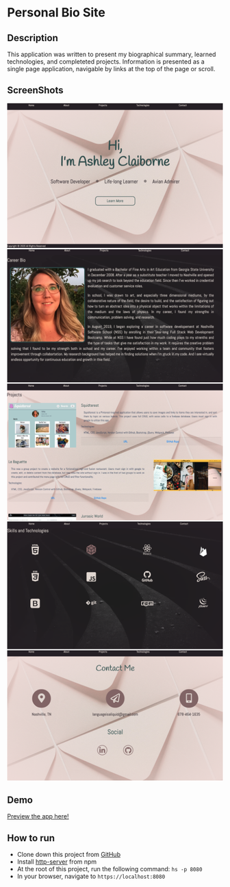 # Personal Bio Site 

## Description

This application was written to present my biographical summary, learned technologies, and completeted projects. Information is presented as a single page application, navigable by links at the top of the page or scroll. 

## ScreenShots
![personal site home](https://raw.githubusercontent.com/aclai4067/personal-bio-site/master/assets/screenshots/personal-site-home-011220.png)
![personal site bio](https://raw.githubusercontent.com/aclai4067/personal-bio-site/master/assets/screenshots/personal-site-about-011220.png)
![personal site projects](https://raw.githubusercontent.com/aclai4067/personal-bio-site/master/assets/screenshots/personal-site-projects-011220.png)
![personal site technologies](https://raw.githubusercontent.com/aclai4067/personal-bio-site/master/assets/screenshots/personal-site-technologies-011220.png)
![personal site contact](https://raw.githubusercontent.com/aclai4067/personal-bio-site/master/assets/screenshots/personal-site-contact-011220.png)


## Demo
[Preview the app here!](https://personal-site-a4c8c.firebaseapp.com/)

## How to run
* Clone down this project from [GitHub](https://github.com/aclai4067/personal-bio-site)
* Install [http-server](https://npmjs.com/package/http-server) from npm
* At the root of this project, run the following command: `hs -p 8080`
* In your browser, navigate to `https://localhost:8080`

